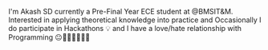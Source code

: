 
I'm Akash SD currently a Pre-Final Year ECE student at @BMSIT&M. Interested in applying theoretical knowledge into practice and  Occasionally I do participate in Hackathons 💡 and I have a love/hate relationship with Programming 😐🏃‍♂️🏃‍♂️🏃‍♂️


<!---
aaku2009/aaku2009 is a ✨ special ✨ repository because its `README.md` (this file) appears on your GitHub profile.
You can click the Preview link to take a look at your changes.
--->
